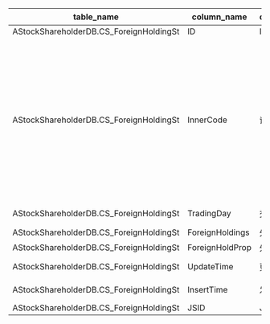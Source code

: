 | table_name| column_name | column_description | 注释 | Annotation | 数据示例|
|---|---|---|---|---|---|
| AStockShareholderDB.CS_ForeignHoldingSt | ID| ID ||| 614336133504|
| AStockShareholderDB.CS_ForeignHoldingSt | InnerCode | 证券内部编码 | 证券内部编码（InnerCode）：与“证券主表（SecuMain）”中的“证券内部编码（InnerCode）”关联，得到证券的交易代码、简称等。 | Security Internal Code (InnerCode): Associated with the "Security Main Table (SecuMain)" "Security Internal Code (InnerCode)", to obtain the security's trading code, abbreviation, etc. | 2686|
| AStockShareholderDB.CS_ForeignHoldingSt | TradingDay| 交易日期 ||| 2019-04-22 12:00:00.000 |
| AStockShareholderDB.CS_ForeignHoldingSt | ForeignHoldings | 外资持股总数(万股) ||| 27900.0 |
| AStockShareholderDB.CS_ForeignHoldingSt | ForeignHoldProp | 外资持股比例(%)||| 26.22 |
| AStockShareholderDB.CS_ForeignHoldingSt | UpdateTime| 更新时间 ||| 2023-10-12 08:00:06.627 |
| AStockShareholderDB.CS_ForeignHoldingSt | InsertTime| 发布时间 ||| 2023-10-12 08:00:06.627 |
| AStockShareholderDB.CS_ForeignHoldingSt | JSID| JSID ||| 750470219761|